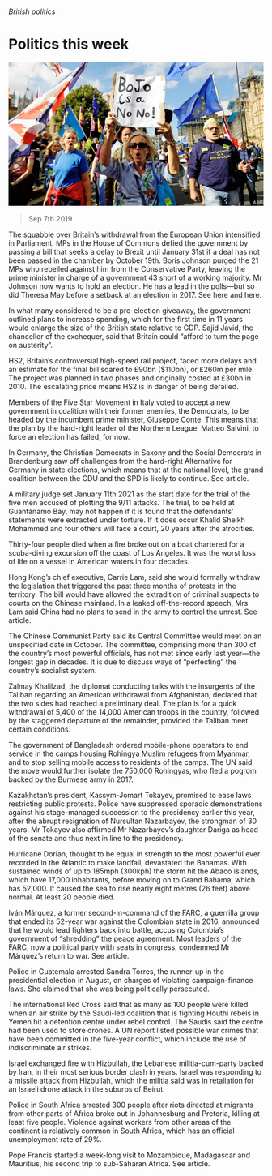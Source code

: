 ###### British politics

# Politics this week 

![image](images/20190907_WWP002_0.jpg) 

> Sep 7th 2019 

The squabble over Britain’s withdrawal from the European Union intensified in Parliament. MPs in the House of Commons defied the government by passing a bill that seeks a delay to Brexit until January 31st if a deal has not been passed in the chamber by October 19th. Boris Johnson purged the 21 MPs who rebelled against him from the Conservative Party, leaving the prime minister in charge of a government 43 short of a working majority. Mr Johnson now wants to hold an election. He has a lead in the polls—but so did Theresa May before a setback at an election in 2017. See here and here. 

In what many considered to be a pre-election giveaway, the government outlined plans to increase spending, which for the first time in 11 years would enlarge the size of the British state relative to GDP. Sajid Javid, the chancellor of the exchequer, said that Britain could “afford to turn the page on austerity”.  

HS2, Britain’s controversial high-speed rail project, faced more delays and an estimate for the final bill soared to £90bn ($110bn), or £260m per mile. The project was planned in two phases and originally costed at £30bn in 2010. The escalating price means HS2 is in danger of being derailed. 

Members of the Five Star Movement in Italy voted to accept a new government in coalition with their former enemies, the Democrats, to be headed by the incumbent prime minister, Giuseppe Conte. This means that the plan by the hard-right leader of the Northern League, Matteo Salvini, to force an election has failed, for now. 

In Germany, the Christian Democrats in Saxony and the Social Democrats in Brandenburg saw off challenges from the hard-right Alternative for Germany in state elections, which means that at the national level, the grand coalition between the CDU and the SPD is likely to continue. See article.  

A military judge set January 11th 2021 as the start date for the trial of the five men accused of plotting the 9/11 attacks. The trial, to be held at Guantánamo Bay, may not happen if it is found that the defendants’ statements were extracted under torture. If it does occur Khalid Sheikh Mohammed and four others will face a court, 20 years after the atrocities. 

Thirty-four people died when a fire broke out on a boat chartered for a scuba-diving excursion off the coast of Los Angeles. It was the worst loss of life on a vessel in American waters in four decades. 

Hong Kong’s chief executive, Carrie Lam, said she would formally withdraw the legislation that triggered the past three months of protests in the territory. The bill would have allowed the extradition of criminal suspects to courts on the Chinese mainland. In a leaked off-the-record speech, Mrs Lam said China had no plans to send in the army to control the unrest. See article.  

The Chinese Communist Party said its Central Committee would meet on an unspecified date in October. The committee, comprising more than 300 of the country’s most powerful officials, has not met since early last year—the longest gap in decades. It is due to discuss ways of “perfecting” the country’s socialist system. 

Zalmay Khalilzad, the diplomat conducting talks with the insurgents of the Taliban regarding an American withdrawal from Afghanistan, declared that the two sides had reached a preliminary deal. The plan is for a quick withdrawal of 5,400 of the 14,000 American troops in the country, followed by the staggered departure of the remainder, provided the Taliban meet certain conditions.  

The government of Bangladesh ordered mobile-phone operators to end service in the camps housing Rohingya Muslim refugees from Myanmar, and to stop selling mobile access to residents of the camps. The UN said the move would further isolate the 750,000 Rohingyas, who fled a pogrom backed by the Burmese army in 2017.  

Kazakhstan’s president, Kassym-Jomart Tokayev, promised to ease laws restricting public protests. Police have suppressed sporadic demonstrations against his stage-managed succession to the presidency earlier this year, after the abrupt resignation of Nursultan Nazarbayev, the strongman of 30 years. Mr Tokayev also affirmed Mr Nazarbayev’s daughter Dariga as head of the senate and thus next in line to the presidency. 

Hurricane Dorian, thought to be equal in strength to the most powerful ever recorded in the Atlantic to make landfall, devastated the Bahamas. With sustained winds of up to 185mph (300kph) the storm hit the Abaco islands, which have 17,000 inhabitants, before moving on to Grand Bahama, which has 52,000. It caused the sea to rise nearly eight metres (26 feet) above normal. At least 20 people died.  

Iván Márquez, a former second-in-command of the FARC, a guerrilla group that ended its 52-year war against the Colombian state in 2016, announced that he would lead fighters back into battle, accusing Colombia’s government of “shredding” the peace agreement. Most leaders of the FARC, now a political party with seats in congress, condemned Mr Márquez’s return to war. See article. 

Police in Guatemala arrested Sandra Torres, the runner-up in the presidential election in August, on charges of violating campaign-finance laws. She claimed that she was being politically persecuted. 

The international Red Cross said that as many as 100 people were killed when an air strike by the Saudi-led coalition that is fighting Houthi rebels in Yemen hit a detention centre under rebel control. The Saudis said the centre had been used to store drones. A UN report listed possible war crimes that have been committed in the five-year conflict, which include the use of indiscriminate air strikes. 

Israel exchanged fire with Hizbullah, the Lebanese militia-cum-party backed by Iran, in their most serious border clash in years. Israel was responding to a missile attack from Hizbullah, which the militia said was in retaliation for an Israeli drone attack in the suburbs of Beirut. 

Police in South Africa arrested 300 people after riots directed at migrants from other parts of Africa broke out in Johannesburg and Pretoria, killing at least five people. Violence against workers from other areas of the continent is relatively common in South Africa, which has an official unemployment rate of 29%. 

Pope Francis started a week-long visit to Mozambique, Madagascar and Mauritius, his second trip to sub-Saharan Africa. See article. 

